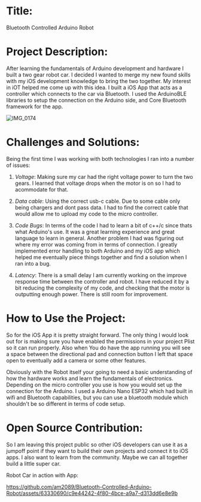 # Title: 
Bluetooth Controlled Arduino Robot

# Project Description:
After learning the fundamentals of Arduino development and hardware I built a two gear robot car. 
I decided I wanted to merge my new found skills with my iOS development knowledge to bring the two together. 
My interest in iOT helped me come up with this idea. I built a iOS App that acts as a controller which connects to 
the car via Bluetooth. I used the ArduinoBLE libraries to setup the connection on the Arduino side, and Core Bluetooth framework
for the app.

![IMG_0174](https://github.com/am2089/Bluetooth-Controlled-Arduino-Robot/assets/63330690/2f8e0cf6-42ff-4270-916f-d8eb5d58c1d7)


# Challenges and Solutions:
Being the first time I was working with both technologies I ran into a number of issues:

1. _Voltage_: Making sure my car had the right voltage power to turn the two gears. I learned that voltage drops when the motor is on
so I had to acommodate for that.

2. _Data cable_: Using the correct usb-c cable. Due to some cable only being chargers and dont pass data. I had to find the correct cable 
that would allow me to upload my code to the micro controller.

3. _Code Bugs_: In terms of the code I had to learn a bit of c++/c since thats what Arduino's use. It was a great learning experience and 
great language to learn in general. Another problem I had was figuring out where my error was coming from in terms of connection.
I greatly implemented error handling to both Arduino and my iOS app which helped me eventually piece things together and find a solution
when I ran into a bug.

4. _Latency_: There is a small delay I am currently working on the improve response time between the controller and robot. I have reduced it by a bit
reducing the complexity of my code, and checking that the motor is outputting enough power. There is still room for improvement. 

# How to Use the Project:
So for the iOS App it is pretty straight forward. The only thing I would look out for is making sure you have enabled the permissions in your
project Plist so it can run properly. Also when You do have the app running you will see a space between the directional pad and connection button
I left that space open to eventually add a camera or some other features.

Obviously with the Robot itself your going to need a basic understanding of how the hardware works and learn the fundamentals of electronics. Depending on 
the micro controller you use is how you would set up the connection for the Arduino. I used a Arduino Nano ESP32 which had built in wifi and Bluetooth
capabilities, but you can use a bluetooth module which shouldn't be so different in terms of code setup.

# Open Source Contribution:
So I am leaving this project public so other iOS developers can use it as a jumpoff point if they want to build their own projects and connect it to iOS apps.
I also want to learn from the community. Maybe we can all together build a little super car.

Robot Car in action with App:

https://github.com/am2089/Bluetooth-Controlled-Arduino-Robot/assets/63330690/c9e44242-4f80-4bce-a9a7-d313dd6e8e9b



